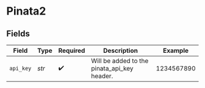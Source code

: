 # Pinata2


## Fields

| Field                                       | Type                                        | Required                                    | Description                                 | Example                                     |
| ------------------------------------------- | ------------------------------------------- | ------------------------------------------- | ------------------------------------------- | ------------------------------------------- |
| `api_key`                                   | *str*                                       | :heavy_check_mark:                          | Will be added to the pinata_api_key header. | 1234567890                                  |